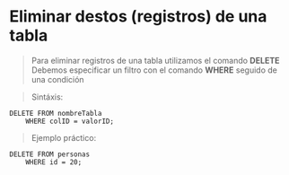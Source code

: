 # Eliminar destos (registros) de una tabla

> Para eliminar registros de una tabla 
> utilizamos el comando **DELETE**
> Debemos especificar un filtro
> con el comando **WHERE** seguido de una condición

> Sintáxis: 
 
    DELETE FROM nombreTabla  
        WHERE colID = valorID;  

> Ejemplo práctico: 

    DELETE FROM personas  
        WHERE id = 20;  


